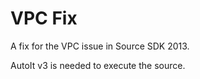 VPC Fix
=======

A fix for the VPC issue in Source SDK 2013.

AutoIt v3 is needed to execute the source.
